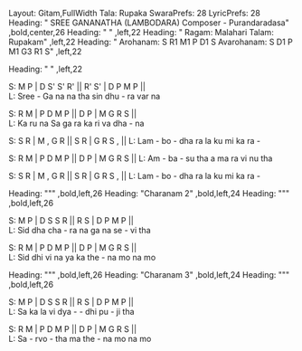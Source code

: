 Layout: Gitam,FullWidth
Tala: Rupaka
SwaraPrefs: 28
LyricPrefs: 28
Heading: " SREE GANANATHA (LAMBODARA)  Composer -  Purandaradasa" ,bold,center,26
Heading: " " ,left,22
Heading: " Ragam: Malahari  Talam: Rupakam" ,left,22
Heading: " Arohanam: 	S R1 M1 P D1 S   Avarohanam:   S D1 P M1 G3 R1 S" ,left,22

Heading: " " ,left,22

S: M	P    	|	D	S'	S'	R'	||	R'	S'	|	D	P	M	P	||	
L: Sree	-			Ga	na	na	tha		sin	dhu		-	ra	var		na		

S: R	M		|	P	D	M	P	||	D	P	|	M	G	R	S	||	
L: Ka	ru			na	Sa	ga	ra		ka	ri		va 	dha	-	na		

S: S	R		|	M	,	G	R	||	S	R	|	G	R	S	,	||
L: Lam	-			bo	-	dha	ra		la	ku		mi	ka	ra	-	

S: R	M		|	P	D	M	P	||	D	P	|	M	G	R	S	||
L: Am	-			ba	-	su	tha  	a	ma		ra	vi	nu	tha	


S: S	R		|	M	,	G	R	||	S	R	|	G	R	S	,	||
L: Lam	-			bo	-	dha	ra		la	ku		mi	ka	ra	-	


Heading: """ ,bold,left,26
Heading: "Charanam 2"  ,bold,left,24
Heading: """ ,bold,left,26

S: M	P    	|	D	S	S	R	||	R	S	|	D	P	M	P	||	
L: Sid	dha	 	cha	-	ra	na	 	ga	na		se	-	vi		tha		


S: R	M		|	P	D	M	P	||	D	P	|	M	G	R	S	||	
L: Sid	dhi			vi	na	ya	ka		the	-		na	mo	na		mo		
																	


Heading: """ ,bold,left,26
Heading: "Charanam 3"  ,bold,left,24
Heading: """ ,bold,left,26

S: M	P    	|	D	S	S	R	||	R	S	|	D	P	M	P	||	
L: Sa	ka			la	vi	dya	-		-	dhi		pu	-	ji		tha		


S: R	M		|	P	D	M	P	||	D	P	|	M	G	R	S	||	
L: Sa	-			rvo	-	tha	ma		the	-		na	mo	na		mo		
